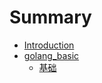 # Summary

* [Introduction](README.md)
* [golang\_basic](chapter1.md)
  * [基础](chapter1/ji-chu.md)

